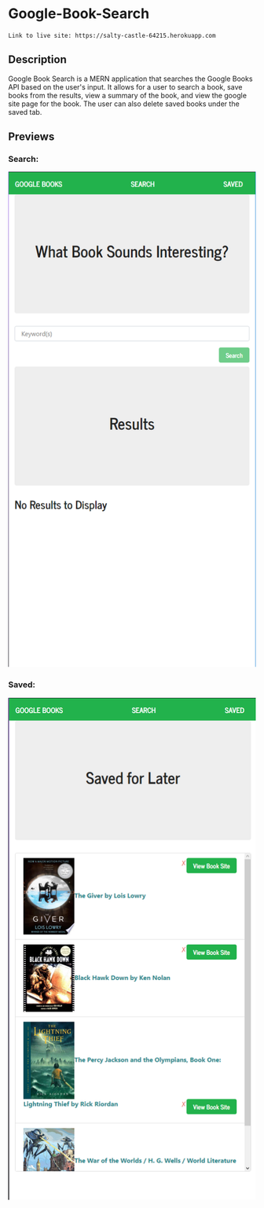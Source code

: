 # Google-Book-Search

```
Link to live site: https://salty-castle-64215.herokuapp.com
```

##  Description

Google Book Search is a MERN application that searches the Google Books API based on the user's input. It allows for a user to search a book, save books from the results, view a summary of the book, and view the google site page for the book. The user can also delete saved books under the saved tab.

## Previews


### Search: 
![search preview](/previewSearch.png)

### Saved:
![saved preview](/previewSaved.png)
